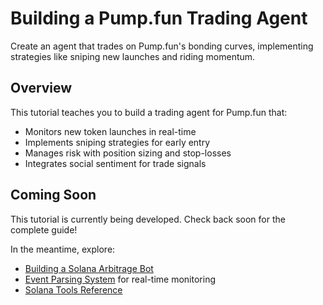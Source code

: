 # Building a Pump.fun Trading Agent

Create an agent that trades on Pump.fun's bonding curves, implementing strategies like sniping new launches and riding momentum.

## Overview

This tutorial teaches you to build a trading agent for Pump.fun that:
- Monitors new token launches in real-time
- Implements sniping strategies for early entry
- Manages risk with position sizing and stop-losses
- Integrates social sentiment for trade signals

## Coming Soon

This tutorial is currently being developed. Check back soon for the complete guide!

In the meantime, explore:
- [Building a Solana Arbitrage Bot](solana-arbitrage-bot.md)
- [Event Parsing System](../concepts/event-parsing.md) for real-time monitoring
- [Solana Tools Reference](../tool-reference/riglr-solana-tools.md)